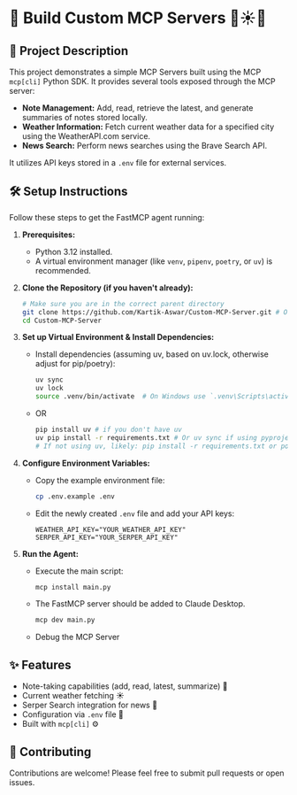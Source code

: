 # 🚀 Build Custom MCP Servers 📝☀️📰

## 📖 Project Description

This project demonstrates a simple MCP Servers built using the MCP `mcp[cli]` Python SDK. It provides several tools exposed through the MCP server:

*   **Note Management:** Add, read, retrieve the latest, and generate summaries of notes stored locally.
*   **Weather Information:** Fetch current weather data for a specified city using the WeatherAPI.com service.
*   **News Search:** Perform news searches using the Brave Search API.

It utilizes API keys stored in a `.env` file for external services.

## 🛠️ Setup Instructions

Follow these steps to get the FastMCP agent running:

1.  **Prerequisites:**
    *   Python 3.12 installed.
    *   A virtual environment manager (like `venv`, `pipenv`, `poetry`, or `uv`) is recommended.

2.  **Clone the Repository (if you haven't already):**
    ```bash
    # Make sure you are in the correct parent directory
    git clone https://github.com/Kartik-Aswar/Custom-MCP-Server.git # Or use the current directory if already cloned
    cd Custom-MCP-Server 
    ```

3.  **Set up Virtual Environment & Install Dependencies:**
    *   Install dependencies (assuming uv, based on uv.lock, otherwise adjust for pip/poetry):
        ```bash
        uv sync
        uv lock
        source .venv/bin/activate  # On Windows use `.venv\Scripts\activate`
        ```
    *   OR
        ```bash
        pip install uv # if you don't have uv
        uv pip install -r requirements.txt # Or uv sync if using pyproject.toml directly
        # If not using uv, likely: pip install -r requirements.txt or poetry install or pip install .
        ```

4.  **Configure Environment Variables:**
    *   Copy the example environment file:
        ```bash
        cp .env.example .env
        ```
    *   Edit the newly created `.env` file and add your API keys:
        ```dotenv
        WEATHER_API_KEY="YOUR_WEATHER_API_KEY"
        SERPER_API_KEY="YOUR_SERPER_API_KEY"
        ```

5.  **Run the Agent:**
    *   Execute the main script:
        ```bash
        mcp install main.py
        ```
    *   The FastMCP server should be added to Claude Desktop.

        ```bash
        mcp dev main.py
        ```
    *   Debug the MCP Server

## ✨ Features

*   Note-taking capabilities (add, read, latest, summarize) 📝
*   Current weather fetching ☀️
*   Serper Search integration for news 📰
*   Configuration via `.env` file 🔑
*   Built with `mcp[cli]` ⚙️

## 🤝 Contributing

Contributions are welcome! Please feel free to submit pull requests or open issues.
